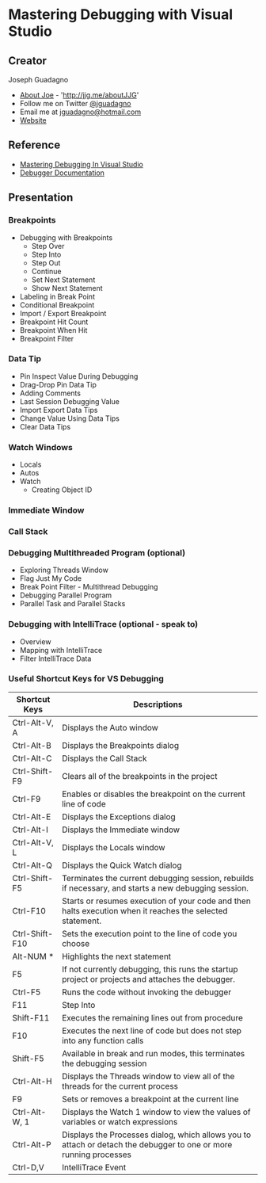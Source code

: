 # Mastering Debugging with Visual Studio

## Creator

Joseph Guadagno

* [About Joe](http://jjg.me/aboutJJG)  - 'http://jjg.me/aboutJJG'
* Follow me on Twitter [@jguadagno](https://www.twitter.com/jguadagno)
* Email me at [jguadagno@hotmail.com](mailto:jguadagno@hotmail.com)
* [Website](http://www.josephguadagno.net)

## Reference

* [Mastering Debugging In Visual Studio](http://www.codeproject.com/Articles/79508/Mastering-Debugging-in-Visual-Studio-A-Beginn)
* [Debugger Documentation](https://learn.microsoft.com/en-us/visualstudio/debugger/?view=vs-2022&wt.mc_id=DT-MVP-4024623])

## Presentation

### Breakpoints

* Debugging with Breakpoints
  * Step Over
  * Step Into
  * Step Out
  * Continue
  * Set Next Statement
  * Show Next Statement
* Labeling in Break Point
* Conditional Breakpoint
* Import / Export Breakpoint
* Breakpoint Hit Count
* Breakpoint When Hit
* Breakpoint Filter

### Data Tip

* Pin Inspect Value During Debugging
* Drag-Drop Pin Data Tip
* Adding Comments
* Last Session Debugging Value
* Import Export Data Tips
* Change Value Using Data Tips
* Clear Data Tips

### Watch Windows

* Locals
* Autos
* Watch
  * Creating Object ID

### Immediate Window

### Call Stack

### Debugging Multithreaded Program (optional)

* Exploring Threads Window
* Flag Just My Code
* Break Point Filter - Multithread Debugging
* Debugging Parallel Program
* Parallel Task and Parallel Stacks

### Debugging with IntelliTrace (optional - speak to)

* Overview
* Mapping with IntelliTrace
* Filter IntelliTrace Data

### Useful Shortcut Keys for VS Debugging

| Shortcut Keys  | Descriptions                                                                                                      |
| -------------- | ----------------------------------------------------------------------------------------------------------------- |
| Ctrl-Alt-V, A  | Displays the Auto window                                                                                          |
| Ctrl-Alt-B     | Displays the Breakpoints dialog                                                                                   |
| Ctrl-Alt-C     | Displays the Call Stack                                                                                           |
| Ctrl-Shift-F9  | Clears all of the breakpoints in the project                                                                      |
| Ctrl-F9        | Enables or disables the breakpoint on the current line of code                                                    |
| Ctrl-Alt-E     | Displays the Exceptions dialog                                                                                    |
| Ctrl-Alt-I     | Displays the Immediate window                                                                                     |
| Ctrl-Alt-V, L  | Displays the Locals window                                                                                        |
| Ctrl-Alt-Q     | Displays the Quick Watch dialog                                                                                   |
| Ctrl-Shift-F5  | Terminates the current debugging session, rebuilds if necessary, and starts a new debugging session.              |
| Ctrl-F10       | Starts or resumes execution of your code and then halts execution when it reaches the selected statement.         |
| Ctrl-Shift-F10 | Sets the execution point to the line of code you choose                                                           |
| Alt-NUM *      | Highlights the next statement                                                                                     |
| F5             | If not currently debugging, this runs the startup project or projects and attaches the debugger.                  |
| Ctrl-F5        | Runs the code without invoking the debugger                                                                       |
| F11            | Step Into                                                                                                         |
| Shift-F11      | Executes the remaining lines out from procedure                                                                   |
| F10            | Executes the next line of code but does not step into any function calls                                          |
| Shift-F5       | Available in break and run modes, this terminates the debugging session                                           |
| Ctrl-Alt-H     | Displays the Threads window to view all of the threads for the current process                                    |
| F9             | Sets or removes a breakpoint at the current line                                                                  |
| Ctrl-Alt-W, 1  | Displays the Watch 1 window to view the values of variables or watch expressions                                  |
| Ctrl-Alt-P     | Displays the Processes dialog, which allows you to attach or detach the debugger to one or more running processes |
| Ctrl-D,V       | IntelliTrace Event                                                                                                |
